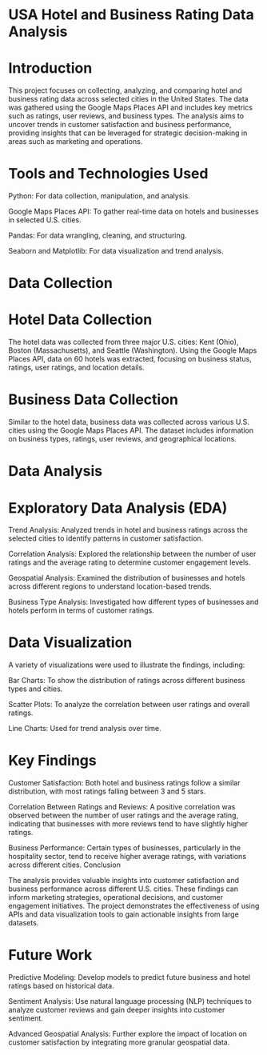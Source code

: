 # USA Hotel and Business Rating Data Analysis 

# Introduction

This project focuses on collecting, analyzing, and comparing hotel and business rating data across selected cities in the United States. The data was gathered using the Google Maps Places API and includes key metrics such as ratings, user reviews, and business types. The analysis aims to uncover trends in customer satisfaction and business performance, providing insights that can be leveraged for strategic decision-making in areas such as marketing and operations.

# Tools and Technologies Used

Python: For data collection, manipulation, and analysis.

Google Maps Places API: To gather real-time data on hotels and businesses in selected U.S. cities.

Pandas: For data wrangling, cleaning, and structuring.

Seaborn and Matplotlib: For data visualization and trend analysis.

# Data Collection

# Hotel Data Collection

The hotel data was collected from three major U.S. cities: Kent (Ohio), Boston (Massachusetts), and Seattle (Washington). Using the Google Maps Places API, data on 60 hotels was extracted, focusing on business status, ratings, user ratings, and location details.

# Business Data Collection

Similar to the hotel data, business data was collected across various U.S. cities using the Google Maps Places API. The dataset includes information on business types, ratings, user reviews, and geographical locations.

# Data Analysis

# Exploratory Data Analysis (EDA)

Trend Analysis: Analyzed trends in hotel and business ratings across the selected cities to identify patterns in customer satisfaction.

Correlation Analysis: Explored the relationship between the number of user ratings and the average rating to determine customer engagement levels.

Geospatial Analysis: Examined the distribution of businesses and hotels across different regions to understand location-based trends.

Business Type Analysis: Investigated how different types of businesses and hotels perform in terms of customer ratings.

# Data Visualization

A variety of visualizations were used to illustrate the findings, including:

Bar Charts: To show the distribution of ratings across different business types and cities.

Scatter Plots: To analyze the correlation between user ratings and overall ratings.

Line Charts: Used for trend analysis over time.

# Key Findings
Customer Satisfaction: Both hotel and business ratings follow a similar distribution, with most ratings falling between 3 and 5 stars.

Correlation Between Ratings and Reviews: A positive correlation was observed between the number of user ratings and the average rating, indicating that businesses with more reviews tend to have slightly higher ratings.

Business Performance: Certain types of businesses, particularly in the hospitality sector, tend to receive higher average ratings, with variations across different cities.
Conclusion

The analysis provides valuable insights into customer satisfaction and business performance across different U.S. cities. These findings can inform marketing strategies, operational decisions, and customer engagement initiatives. The project demonstrates the effectiveness of using APIs and data visualization tools to gain actionable insights from large datasets.

# Future Work

Predictive Modeling: Develop models to predict future business and hotel ratings based on historical data.

Sentiment Analysis: Use natural language processing (NLP) techniques to analyze customer reviews and gain deeper insights into customer sentiment.

Advanced Geospatial Analysis: Further explore the impact of location on customer satisfaction by integrating more granular geospatial data.
